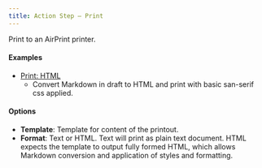 ```yaml
---
title: Action Step – Print
---
```


Print to an AirPrint printer.

#### Examples

- [Print: HTML](http://actions.getdrafts.com/a/1E4)
  - Convert Markdown in draft to HTML and print with basic san-serif css applied.

#### Options

- **Template**: Template for content of the printout.
- **Format**: Text or HTML.  Text will print as plain text document. HTML expects the template to output fully formed HTML, which allows Markdown conversion and application of styles and formatting.

